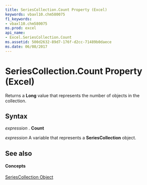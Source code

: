 ```yaml
---
title: SeriesCollection.Count Property (Excel)
keywords: vbaxl10.chm580075
f1_keywords:
- vbaxl10.chm580075
ms.prod: excel
api_name:
- Excel.SeriesCollection.Count
ms.assetid: 500d2632-89d7-176f-d2cc-71489b0daece
ms.date: 06/08/2017
---
```



# SeriesCollection.Count Property (Excel)

Returns a **Long** value that represents the number of objects in the collection.


## Syntax

 _expression_ . **Count**

 _expression_ A variable that represents a **SeriesCollection** object.


## See also


#### Concepts


[SeriesCollection Object](seriescollection-object-excel.md)

